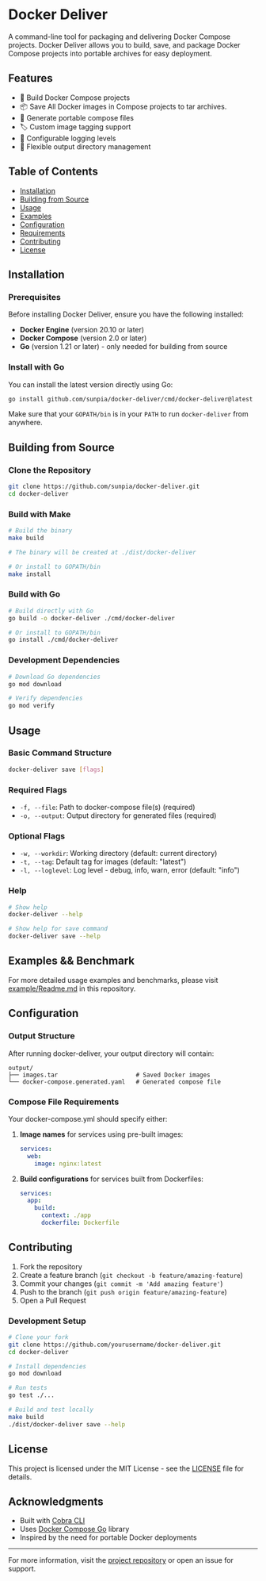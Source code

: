 # Docker Deliver

A command-line tool for packaging and delivering Docker Compose projects. Docker Deliver allows you to build, save, and package Docker Compose projects into portable archives for easy deployment.

## Features

- 🚀 Build Docker Compose projects
- 📦 Save All Docker images in Compose projects to tar archives.
- 📄 Generate portable compose files
- 🏷️ Custom image tagging support
- 📝 Configurable logging levels
- 🔧 Flexible output directory management

## Table of Contents

- [Installation](#installation)
- [Building from Source](#building-from-source)
- [Usage](#usage)
- [Examples](#examples)
- [Configuration](#configuration)
- [Requirements](#requirements)
- [Contributing](#contributing)
- [License](#license)

## Installation

### Prerequisites

Before installing Docker Deliver, ensure you have the following installed:

- **Docker Engine** (version 20.10 or later)
- **Docker Compose** (version 2.0 or later)
- **Go** (version 1.21 or later) - only needed for building from source

### Install with Go

You can install the latest version directly using Go:

```bash
go install github.com/sunpia/docker-deliver/cmd/docker-deliver@latest
```

Make sure that your `GOPATH/bin` is in your `PATH` to run `docker-deliver` from anywhere.

## Building from Source

### Clone the Repository

```bash
git clone https://github.com/sunpia/docker-deliver.git
cd docker-deliver
```

### Build with Make

```bash
# Build the binary
make build

# The binary will be created at ./dist/docker-deliver

# Or install to GOPATH/bin
make install
```

### Build with Go

```bash
# Build directly with Go
go build -o docker-deliver ./cmd/docker-deliver

# Or install to GOPATH/bin
go install ./cmd/docker-deliver
```

### Development Dependencies

```bash
# Download Go dependencies
go mod download

# Verify dependencies
go mod verify
```

## Usage

### Basic Command Structure

```bash
docker-deliver save [flags]
```

### Required Flags

- `-f, --file`: Path to docker-compose file(s) (required)
- `-o, --output`: Output directory for generated files (required)

### Optional Flags

- `-w, --workdir`: Working directory (default: current directory)
- `-t, --tag`: Default tag for images (default: "latest")
- `-l, --loglevel`: Log level - debug, info, warn, error (default: "info")

### Help

```bash
# Show help
docker-deliver --help

# Show help for save command
docker-deliver save --help
```

## Examples && Benchmark
For more detailed usage examples and benchmarks, please visit [example/Readme.md](example/Readme.md) in this repository.


## Configuration

### Output Structure

After running docker-deliver, your output directory will contain:

```
output/
├── images.tar                      # Saved Docker images
└── docker-compose.generated.yaml   # Generated compose file
```

### Compose File Requirements

Your docker-compose.yml should specify either:

1. **Image names** for services using pre-built images:
   ```yaml
   services:
     web:
       image: nginx:latest
   ```

2. **Build configurations** for services built from Dockerfiles:
   ```yaml
   services:
     app:
       build:
         context: ./app
         dockerfile: Dockerfile
   ```

## Contributing

1. Fork the repository
2. Create a feature branch (`git checkout -b feature/amazing-feature`)
3. Commit your changes (`git commit -m 'Add amazing feature'`)
4. Push to the branch (`git push origin feature/amazing-feature`)
5. Open a Pull Request

### Development Setup

```bash
# Clone your fork
git clone https://github.com/yourusername/docker-deliver.git
cd docker-deliver

# Install dependencies
go mod download

# Run tests
go test ./...

# Build and test locally
make build
./dist/docker-deliver save --help
```

## License

This project is licensed under the MIT License - see the [LICENSE](LICENSE) file for details.

## Acknowledgments

- Built with [Cobra CLI](https://github.com/spf13/cobra)
- Uses [Docker Compose Go](https://github.com/compose-spec/compose-go) library
- Inspired by the need for portable Docker deployments

---

For more information, visit the [project repository](https://github.com/sunpia/docker-deliver) or open an issue for support.